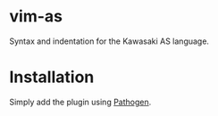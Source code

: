 vim-as
======

Syntax and indentation for the Kawasaki AS language.

Installation
======

Simply add the plugin using [Pathogen](https://github.com/tpope/vim-pathogen).
